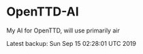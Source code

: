 # OpenTTD-AI
My AI for OpenTTD, will use primarily air

Latest backup: Sun Sep 15 02:28:01 UTC 2019
